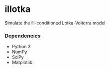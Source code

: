 # illotka

Simulate the ill-conditioned Lotka-Volterra model

### Dependencies

+ Python 3
+ NumPy
+ SciPy
+ Matplotlib
